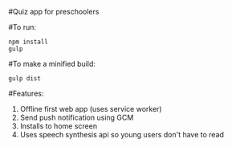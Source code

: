 #Quiz app for preschoolers

#To run:
```
npm install
gulp
```
#To make a minified build:
```
gulp dist
```
#Features:
1. Offline first web app (uses service worker)
2. Send push notification using GCM
3. Installs to home screen
4. Uses speech synthesis api so young users don't have to read
